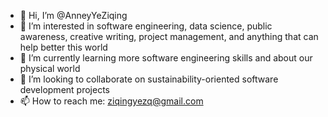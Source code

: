- 👋 Hi, I’m @AnneyYeZiqing
- 👀 I’m interested in software engineering, data science, public awareness, creative writing, project management, and anything that can help better this world
- 🌱 I’m currently learning more software engineering skills and about our physical world
- 💞️ I’m looking to collaborate on sustainability-oriented software development projects
- 📫 How to reach me: ziqingyezq@gmail.com

<!---
AnneyYeZiqing/AnneyYeZiqing is a ✨ special ✨ repository because its `README.md` (this file) appears on your GitHub profile.
You can click the Preview link to take a look at your changes.
--->
